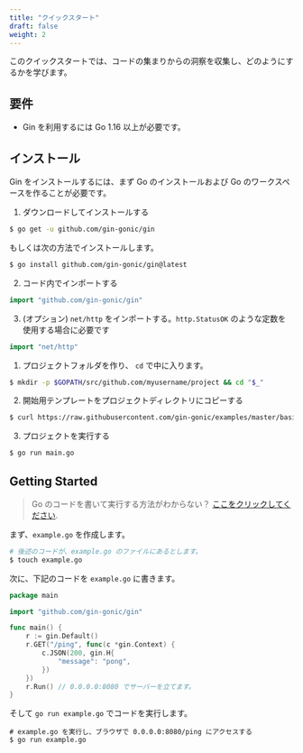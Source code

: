 ```yaml
---
title: "クイックスタート"
draft: false
weight: 2
---
```


このクイックスタートでは、コードの集まりからの洞察を収集し、どのようにするかを学びます。

## 要件

- Gin を利用するには Go 1.16 以上が必要です。

## インストール

Gin をインストールするには、まず Go のインストールおよび Go のワークスペースを作ることが必要です。

1. ダウンロードしてインストールする

```sh
$ go get -u github.com/gin-gonic/gin
```

もしくは次の方法でインストールします。

```sh
$ go install github.com/gin-gonic/gin@latest
```

2. コード内でインポートする

```go
import "github.com/gin-gonic/gin"
```

3. (オプション) `net/http` をインポートする。`http.StatusOK` のような定数を使用する場合に必要です

```go
import "net/http"
```

1. プロジェクトフォルダを作り、 `cd` で中に入ります。

```sh
$ mkdir -p $GOPATH/src/github.com/myusername/project && cd "$_"
```

2. 開始用テンプレートをプロジェクトディレクトリにコピーする

```sh
$ curl https://raw.githubusercontent.com/gin-gonic/examples/master/basic/main.go > main.go
```

3. プロジェクトを実行する

```sh
$ go run main.go
```

## Getting Started

> Go のコードを書いて実行する方法がわからない？ [ここをクリックしてください](https://golang.org/doc/code.html).

まず、`example.go` を作成します。

```sh
# 後述のコードが、example.go のファイルにあるとします。
$ touch example.go
```

次に、下記のコードを `example.go` に書きます。
```go
package main

import "github.com/gin-gonic/gin"

func main() {
	r := gin.Default()
	r.GET("/ping", func(c *gin.Context) {
		c.JSON(200, gin.H{
			"message": "pong",
		})
	})
	r.Run() // 0.0.0.0:8080 でサーバーを立てます。
}
```

そして `go run example.go` でコードを実行します。

```
# example.go を実行し、ブラウザで 0.0.0.0:8080/ping にアクセスする
$ go run example.go
```
